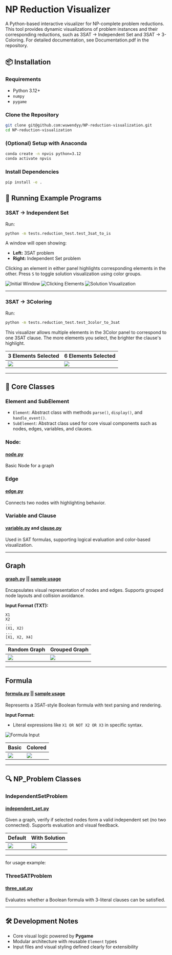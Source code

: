 # NP Reduction Visualizer

A Python-based interactive visualizer for NP-complete problem reductions. This tool provides dynamic visualizations of problem instances and their corresponding reductions, such as 3SAT → Independent Set and 3SAT → 3-Coloring. For detailed documentation, see Documentation.pdf in the repository. 

## 📦 Installation

### Requirements
- Python 3.12+
- `numpy`
- `pygame`

### Clone the Repository
```bash
git clone git@github.com:wuwendyy/NP-reduction-visualization.git
cd NP-reduction-visualization
```

### (Optional) Setup with Anaconda
```bash
conda create -n npvis python=3.12
conda activate npvis
```

### Install Dependencies
```bash
pip install -e .
```

## 🚀 Running Example Programs

### 3SAT → Independent Set
Run:
```bash
python -m tests.reduction_test.test_3sat_to_is
```

A window will open showing:
- **Left:** 3SAT problem
- **Right:** Independent Set problem

Clicking an element in either panel highlights corresponding elements in the other. Press `S` to toggle solution visualization using color groups.

![Initial Window](documentation_images/doc_start.png)
![Clicking Elements](documentation_images/doc_clicking.png)
![Solution Visualization](documentation_images/doc_solution.png)

---

### 3SAT → 3Coloring
Run:
```bash
python -m tests.reduction_test.test_3color_to_3sat
```

This visualizer allows multiple elements in the 3Color panel to correspond to one 3SAT clause. The more elements you select, the brighter the clause's highlight.

| 3 Elements Selected | 6 Elements Selected |
|---------------------|---------------------|
| ![](documentation_images/doc_click3.png) | ![](documentation_images/doc_click6.png) |

---

## 🧩 Core Classes

### Element and SubElement
- `Element`: Abstract class with methods `parse()`, `display()`, and `handle_event()`.
- `SubElement`: Abstract class used for core visual components such as nodes, edges, variables, and clauses.

### Node: 
#### [node.py](/npvis/element/graph/node.py)
Basic Node for a graph

### Edge
#### [edge.py](/npvis/element/graph/edge.py)
Connects two nodes with highlighting behavior.

### Variable and Clause
#### [variable.py](/npvis/element/formula/variable.py) and [clause.py](/npvis/element/formula/clause.py)
Used in SAT formulas, supporting logical evaluation and color-based visualization.

---

## Graph
#### [graph.py](/npvis/element/graph.py) || [sample usage](/tests/documentation/graph_introduction.py)
Encapsulates visual representation of nodes and edges. 
Supports grouped node layouts and collision avoidance.

**Input Format (TXT):**
```
X1
X2
...
(X1, X2)
...
[X1, X2, X4]
```

| Random Graph | Grouped Graph |
|--------------|---------------|
| ![](documentation_images/elements/random_graph.png) | ![](documentation_images/elements/grouped_graph.png) |

---

## Formula
#### [formula.py](/npvis/element/formula.py) || [sample usage](/tests/documentation/formula_introduction.py)
Represents a 3SAT-style Boolean formula with text parsing and rendering.

**Input Format:**
- Literal expressions like `X1 OR NOT X2 OR X3` in specific syntax.

![Formula Input](documentation_images/elements/formula_input.png)

| Basic | Colored |
|-------|---------|
| ![](documentation_images/elements/basic_formula.png) | ![](documentation_images/elements/colored_formula.png) |

---

## 🔍 NP_Problem Classes

### IndependentSetProblem
#### [independent_set.py](/npvis/problem/independent_set.py)
Given a graph, verify if selected nodes form a valid independent set (no two connected). Supports evaluation and visual feedback.

| Default | With Solution |
|---------|----------------|
| ![](documentation_images/problems/default_IS.png) | ![](documentation_images/problems/solution_IS.png) |

---
for usage example: 

### ThreeSATProblem
#### [three_sat.py](/npvis/problem/three_sat.py)
Evaluates whether a Boolean formula with 3-literal clauses can be satisfied.

---

## 🛠 Development Notes

- Core visual logic powered by **Pygame**
- Modular architecture with reusable `Element` types
- Input files and visual styling defined clearly for extensibility
